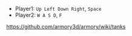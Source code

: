 - Player1: `Up Left Down Right`, `Space`
- Player2: `W A S D`, `F`

https://github.com/armory3d/armory/wiki/tanks
